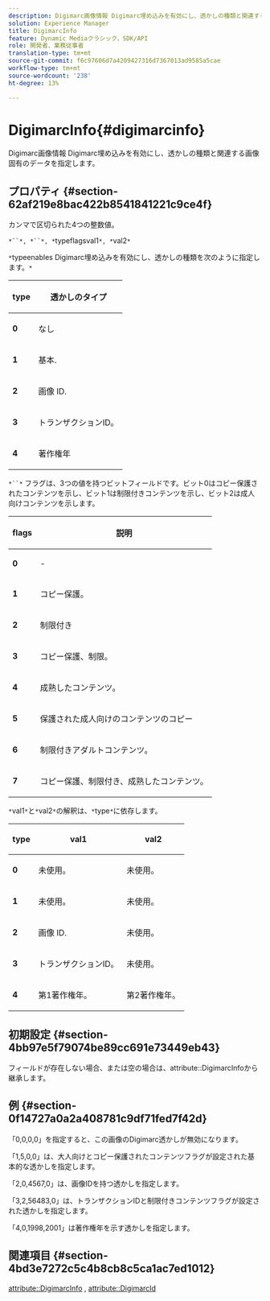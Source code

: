 ```yaml
---
description: Digimarc画像情報 Digimarc埋め込みを有効にし、透かしの種類と関連する画像固有のデータを指定します。
solution: Experience Manager
title: DigimarcInfo
feature: Dynamic Mediaクラシック，SDK/API
role: 開発者、業務従事者
translation-type: tm+mt
source-git-commit: f6c97606d7a4209427316d7367013ad9585a5cae
workflow-type: tm+mt
source-wordcount: '238'
ht-degree: 13%

---
```



# DigimarcInfo{#digimarcinfo}

Digimarc画像情報 Digimarc埋め込みを有効にし、透かしの種類と関連する画像固有のデータを指定します。

## プロパティ {#section-62af219e8bac422b8541841221c9ce4f}

カンマで区切られた4つの整数値。

`*``*, *``*, *`typeflagsval1`*, *`val2`*`

`*`typeenables Digimarc埋め込みを有効にし、透かしの種類を次のように指定します。`*` 

<table id="table_3648951F14D94C5BAD097CFB783F1EE7"> 
 <thead> 
  <tr> 
   <th class="entry"> <p><span class="codeph"> <span class="varname"> type</span> </span> </p> </th> 
   <th class="entry"> <p><b>透かしのタイプ</b> </p> </th> 
  </tr> 
 </thead>
 <tbody> 
  <tr> 
   <td> <p><b>0</b> </p> </td> 
   <td> <p>なし </p> </td> 
  </tr> 
  <tr> 
   <td> <p><b>1</b> </p> </td> 
   <td> <p>基本. </p> </td> 
  </tr> 
  <tr> 
   <td> <p><b>2</b> </p> </td> 
   <td> <p>画像 ID. </p> </td> 
  </tr> 
  <tr> 
   <td> <p><b>3</b> </p> </td> 
   <td> <p>トランザクションID。 </p> </td> 
  </tr> 
  <tr> 
   <td> <p><b>4</b> </p> </td> 
   <td> <p>著作権年 </p> </td> 
  </tr> 
 </tbody> 
</table>

`*``*` フラグは、3つの値を持つビットフィールドです。ビット0はコピー保護されたコンテンツを示し、ビット1は制限付きコンテンツを示し、ビット2は成人向けコンテンツを示します。

<table id="table_00F218515FBE484F9D05CBAF14F9D045"> 
 <thead> 
  <tr> 
   <th class="entry"> <p><span class="codeph"> <span class="varname"> flags</span> </span> </p> </th> 
   <th class="entry"> <p><b>説明</b> </p> </th> 
  </tr> 
 </thead>
 <tbody> 
  <tr> 
   <td> <p><b>0</b> </p> </td> 
   <td> <p>- </p> </td> 
  </tr> 
  <tr> 
   <td> <p><b>1</b> </p> </td> 
   <td> <p>コピー保護。 </p> </td> 
  </tr> 
  <tr> 
   <td> <p><b>2</b> </p> </td> 
   <td> <p>制限付き </p> </td> 
  </tr> 
  <tr> 
   <td> <p><b>3</b> </p> </td> 
   <td> <p>コピー保護、制限。 </p> </td> 
  </tr> 
  <tr> 
   <td> <p><b>4</b> </p> </td> 
   <td> <p>成熟したコンテンツ。 </p> </td> 
  </tr> 
  <tr> 
   <td> <p><b>5</b> </p> </td> 
   <td> <p>保護された成人向けのコンテンツのコピー </p> </td> 
  </tr> 
  <tr> 
   <td> <p><b>6</b> </p> </td> 
   <td> <p>制限付きアダルトコンテンツ。 </p> </td> 
  </tr> 
  <tr> 
   <td> <p><b>7</b> </p> </td> 
   <td> <p>コピー保護、制限付き、成熟したコンテンツ。 </p> </td> 
  </tr> 
 </tbody> 
</table>

`*`val1`*`と`*`val2`*`の解釈は、`*`type`*`に依存します。

<table id="table_6B29F76BC1974C12AB7124BF84B29EC2"> 
 <thead> 
  <tr> 
   <th class="entry"> <p><span class="codeph"> <span class="varname"> type</span> </span> </p> </th> 
   <th class="entry"> <p><span class="codeph"> <span class="varname"> val1  </span> </span> </p> </th> 
   <th class="entry"> <p><span class="codeph"> <span class="varname"> val2  </span> </span> </p> </th> 
  </tr> 
 </thead>
 <tbody> 
  <tr> 
   <td> <p><b>0</b> </p> </td> 
   <td> <p>未使用。 </p> </td> 
   <td> <p>未使用。 </p> </td> 
  </tr> 
  <tr> 
   <td> <p><b>1</b> </p> </td> 
   <td> <p>未使用。 </p> </td> 
   <td> <p>未使用。 </p> </td> 
  </tr> 
  <tr> 
   <td> <p><b>2</b> </p> </td> 
   <td> <p>画像 ID. </p> </td> 
   <td> <p>未使用。 </p> </td> 
  </tr> 
  <tr> 
   <td> <p><b>3</b> </p> </td> 
   <td> <p>トランザクションID。 </p> </td> 
   <td> <p>未使用。 </p> </td> 
  </tr> 
  <tr> 
   <td> <p><b>4</b> </p> </td> 
   <td> <p>第1著作権年。 </p> </td> 
   <td> <p>第2著作権年。 </p> </td> 
  </tr> 
 </tbody> 
</table>

## 初期設定 {#section-4bb97e5f79074be89cc691e73449eb43}

フィールドが存在しない場合、または空の場合は、attribute::DigimarcInfoから継承します。

## 例 {#section-0f14727a0a2a408781c9df71fed7f42d}

「0,0,0,0」を指定すると、この画像のDigimarc透かしが無効になります。

「1,5,0,0」は、大人向けとコピー保護されたコンテンツフラグが設定された基本的な透かしを指定します。

「2,0,4567,0」は、画像IDを持つ透かしを指定します。

「3,2,56483,0」は、トランザクションIDと制限付きコンテンツフラグが設定された透かしを指定します。

「4,0,1998,2001」は著作権年を示す透かしを指定します。

## 関連項目 {#section-4bd3e7272c5c4b8cb8c5ca1ac7ed1012}

[attribute::DigimarcInfo](../../../../../../is-api/image-catalog/image-serving-api-ref/c-image-catalog-reference/c-attributes-reference/r-digimarcinfo.md#reference-de88636cb9b4435a94e3d0a80f072667) ,  [attribute::DigimarcId](../../../../../../is-api/image-catalog/image-serving-api-ref/c-image-catalog-reference/c-attributes-reference/r-digimarcid.md#reference-33e3eca7f1874510904e5c8645cecd68)
